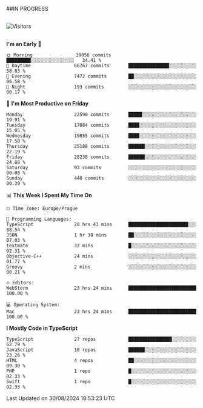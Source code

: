 ##IN PROGRESS
##
![Visitors](https://komarev.com/ghpvc/?username=petrbui&style=for-the-badge&label=Visitors+👀)



##
<!--
[![My GitHub stats](https://github-readme-stats.vercel.app/api?username=petrbui&theme=github_dark)](https://github.com/anuraghazra/github-readme-stats)

[![My wakatime stats](https://github-readme-stats.vercel.app/api/wakatime?username=petrbui&theme=github_dark)](https://github.com/anuraghazra/github-readme-stats)
-->
<!--START_SECTION:waka-->
**I'm an Early 🐤** 

```text
🌞 Morning                39056 commits       █████████░░░░░░░░░░░░░░░░   34.41 % 
🌆 Daytime                66767 commits       ███████████████░░░░░░░░░░   58.83 % 
🌃 Evening                7472 commits        ██░░░░░░░░░░░░░░░░░░░░░░░   06.58 % 
🌙 Night                  193 commits         ░░░░░░░░░░░░░░░░░░░░░░░░░   00.17 % 
```
📅 **I'm Most Productive on Friday** 

```text
Monday                   22590 commits       █████░░░░░░░░░░░░░░░░░░░░   19.91 % 
Tuesday                  17084 commits       ████░░░░░░░░░░░░░░░░░░░░░   15.05 % 
Wednesday                19855 commits       ████░░░░░░░░░░░░░░░░░░░░░   17.50 % 
Thursday                 25188 commits       ██████░░░░░░░░░░░░░░░░░░░   22.19 % 
Friday                   28238 commits       ██████░░░░░░░░░░░░░░░░░░░   24.88 % 
Saturday                 93 commits          ░░░░░░░░░░░░░░░░░░░░░░░░░   00.08 % 
Sunday                   440 commits         ░░░░░░░░░░░░░░░░░░░░░░░░░   00.39 % 
```


📊 **This Week I Spent My Time On** 

```text
🕑︎ Time Zone: Europe/Prague

💬 Programming Languages: 
TypeScript               20 hrs 43 mins      ██████████████████████░░░   88.54 % 
JSON                     1 hr 38 mins        ██░░░░░░░░░░░░░░░░░░░░░░░   07.03 % 
textmate                 32 mins             █░░░░░░░░░░░░░░░░░░░░░░░░   02.31 % 
Objective-C++            24 mins             ░░░░░░░░░░░░░░░░░░░░░░░░░   01.77 % 
Groovy                   2 mins              ░░░░░░░░░░░░░░░░░░░░░░░░░   00.21 % 

🔥 Editors: 
WebStorm                 23 hrs 24 mins      █████████████████████████   100.00 % 

💻 Operating System: 
Mac                      23 hrs 24 mins      █████████████████████████   100.00 % 
```

**I Mostly Code in TypeScript** 

```text
TypeScript               27 repos            ████████████████░░░░░░░░░   62.79 % 
JavaScript               10 repos            ██████░░░░░░░░░░░░░░░░░░░   23.26 % 
HTML                     4 repos             ██░░░░░░░░░░░░░░░░░░░░░░░   09.30 % 
PHP                      1 repo              █░░░░░░░░░░░░░░░░░░░░░░░░   02.33 % 
Swift                    1 repo              █░░░░░░░░░░░░░░░░░░░░░░░░   02.33 % 
```




 Last Updated on 30/08/2024 18:53:23 UTC
<!--END_SECTION:waka-->
